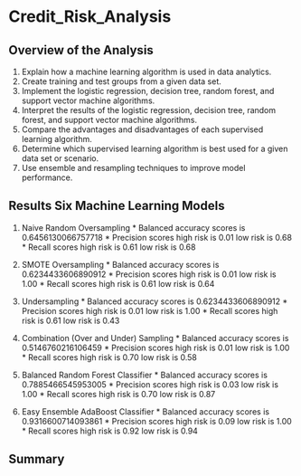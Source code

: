 # Credit_Risk_Analysis

## Overview of the Analysis

  1.  Explain how a machine learning algorithm is used in data analytics.
  2.  Create training and test groups from a given data set.
  3.  Implement the logistic regression, decision tree, random forest, and support vector machine algorithms.
  4.  Interpret the results of the logistic regression, decision tree, random forest, and support vector machine algorithms.
  5.  Compare the advantages and disadvantages of each supervised learning algorithm.
  6.  Determine which supervised learning algorithm is best used for a given data set or scenario.
  7.  Use ensemble and resampling techniques to improve model performance.

## Results Six Machine Learning Models

  1.  Naive Random Oversampling
    * Balanced accuracy scores is 0.6456130066757718
    * Precision scores high risk is 0.01 low risk is 0.68
    * Recall scores high risk is 0.61 low risk is 0.68


  2.  SMOTE Oversampling
    * Balanced accuracy scores is 0.6234433606890912
    * Precision scores high risk is 0.01 low risk is 1.00
    * Recall scores high risk is 0.61 low risk is 0.64


  3.  Undersampling
    * Balanced accuracy scores is 0.6234433606890912
    * Precision scores high risk is 0.01 low risk is 1.00
    * Recall scores high risk is 0.61 low risk is 0.43


  4.  Combination (Over and Under) Sampling
    * Balanced accuracy scores is 0.5146760216106459
    * Precision scores high risk is 0.01 low risk is 1.00
    * Recall scores high risk is 0.70 low risk is 0.58


  5.  Balanced Random Forest Classifier
    * Balanced accuracy scores is 0.7885466545953005
    * Precision scores high risk is 0.03 low risk is 1.00
    * Recall scores high risk is 0.70 low risk is 0.87


  6.  Easy Ensemble AdaBoost Classifier
    * Balanced accuracy scores is 0.9316600714093861
    * Precision scores high risk is 0.09 low risk is 1.00
    * Recall scores high risk is 0.92 low risk is 0.94


## Summary
